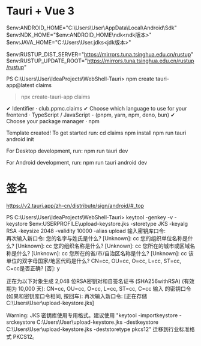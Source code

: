 # Tauri + Vue 3
$env:ANDROID_HOME="C:\Users\User\AppData\Local\Android\Sdk"
$env:NDK_HOME="$env:ANDROID_HOME\ndk\<ndk版本>"
$env:JAVA_HOME="C:\Users\User\.jdks\<jdk版本>"

$env:RUSTUP_DIST_SERVER="https://mirrors.tuna.tsinghua.edu.cn/rustup"
$env:RUSTUP_UPDATE_ROOT="https://mirrors.tuna.tsinghua.edu.cn/rustup/rustup"




PS C:\Users\User\IdeaProjects\WebShell-Tauri> npm create tauri-app@latest claims

> npx
> create-tauri-app claims

✔ Identifier · club.ppmc.claims
✔ Choose which language to use for your frontend · TypeScript / JavaScript - (pnpm, yarn, npm, deno, bun)
✔ Choose your package manager · npm

Template created! To get started run:
cd claims
npm install
npm run tauri android init

For Desktop development, run:
npm run tauri dev

For Android development, run:
npm run tauri android dev

# 签名
https://v2.tauri.app/zh-cn/distribute/sign/android/#_top

PS C:\Users\User\IdeaProjects\WebShell-Tauri> keytool -genkey -v -keystore $env:USERPROFILE\upload-keystore.jks -storetype JKS -keyalg RSA -keysize 2048 -validity 10000 -alias upload
输入密钥库口令:  
再次输入新口令:
您的名字与姓氏是什么?
[Unknown]:  cc
您的组织单位名称是什么?
[Unknown]:  cc
您的组织名称是什么?
[Unknown]:  cc
您所在的城市或区域名称是什么?
[Unknown]:  cc
您所在的省/市/自治区名称是什么?
[Unknown]:  cc
该单位的双字母国家/地区代码是什么?
CN=cc, OU=cc, O=cc, L=cc, ST=cc, C=cc是否正确?
[否]:  y

正在为以下对象生成 2,048 位RSA密钥对和自签名证书 (SHA256withRSA) (有效期为 10,000 天):
CN=cc, OU=cc, O=cc, L=cc, ST=cc, C=cc
输入 <upload> 的密钥口令
(如果和密钥库口令相同, 按回车):
再次输入新口令:
[正在存储C:\Users\User\upload-keystore.jks]

Warning:
JKS 密钥库使用专用格式。建议使用 "keytool -importkeystore -srckeystore C:\Users\User\upload-keystore.jks -destkeystore C:\Users\User\upload-keystore.jks -deststoretype pkcs12" 迁移到行业标准格式 PKCS12。



